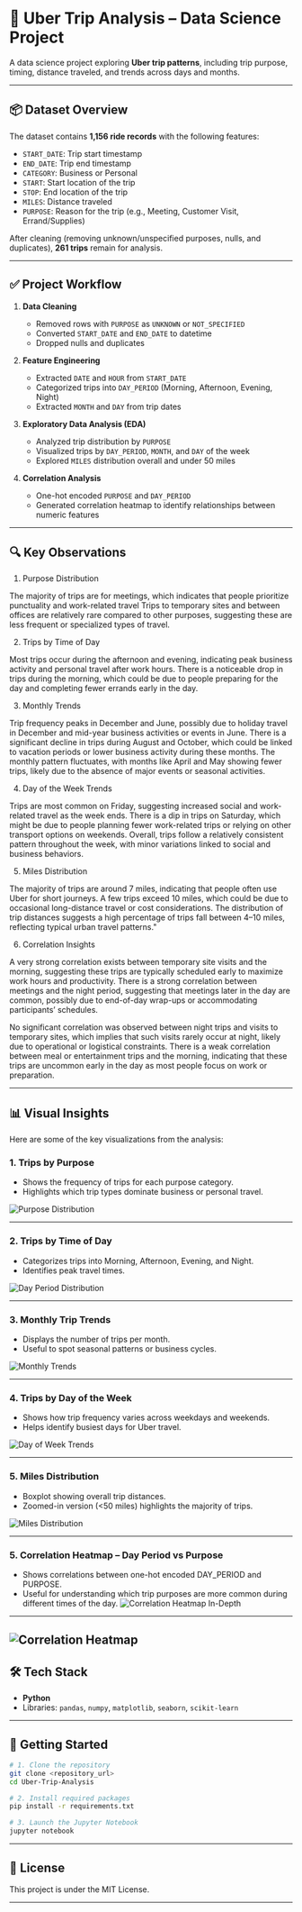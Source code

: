 # 🚕 Uber Trip Analysis – Data Science Project

A data science project exploring **Uber trip patterns**, including trip purpose, timing, distance traveled, and trends across days and months.

---

## 📦 Dataset Overview

The dataset contains **1,156 ride records** with the following features:

* `START_DATE`: Trip start timestamp
* `END_DATE`: Trip end timestamp
* `CATEGORY`: Business or Personal
* `START`: Start location of the trip
* `STOP`: End location of the trip
* `MILES`: Distance traveled
* `PURPOSE`: Reason for the trip (e.g., Meeting, Customer Visit, Errand/Supplies)

After cleaning (removing unknown/unspecified purposes, nulls, and duplicates), **261 trips** remain for analysis.

---

## ✅ Project Workflow

1. **Data Cleaning**

   * Removed rows with `PURPOSE` as `UNKNOWN` or `NOT_SPECIFIED`
   * Converted `START_DATE` and `END_DATE` to datetime
   * Dropped nulls and duplicates

2. **Feature Engineering**

   * Extracted `DATE` and `HOUR` from `START_DATE`
   * Categorized trips into `DAY_PERIOD` (Morning, Afternoon, Evening, Night)
   * Extracted `MONTH` and `DAY` from trip dates

3. **Exploratory Data Analysis (EDA)**

   * Analyzed trip distribution by `PURPOSE`
   * Visualized trips by `DAY_PERIOD`, `MONTH`, and `DAY` of the week
   * Explored `MILES` distribution overall and under 50 miles

4. **Correlation Analysis**

   * One-hot encoded `PURPOSE` and `DAY_PERIOD`
   * Generated correlation heatmap to identify relationships between numeric features

---

## 🔍 Key Observations

1. Purpose Distribution

The majority of trips are for meetings, which indicates that people prioritize punctuality and work-related travel Trips to temporary sites and between offices are relatively rare compared to other purposes, suggesting these are less frequent or specialized types of travel.

2. Trips by Time of Day

Most trips occur during the afternoon and evening, indicating peak business activity and personal travel after work hours. There is a noticeable drop in trips during the morning, which could be due to people preparing for the day and completing fewer errands early in the day.

3. Monthly Trends

Trip frequency peaks in December and June, possibly due to holiday travel in December and mid-year business activities or events in June. There is a significant decline in trips during August and October, which could be linked to vacation periods or lower business activity during these months. The monthly pattern fluctuates, with months like April and May showing fewer trips, likely due to the absence of major events or seasonal activities.

4. Day of the Week Trends

Trips are most common on Friday, suggesting increased social and work-related travel as the week ends. There is a dip in trips on Saturday, which might be due to people planning fewer work-related trips or relying on other transport options on weekends. Overall, trips follow a relatively consistent pattern throughout the week, with minor variations linked to social and business behaviors.

5. Miles Distribution

The majority of trips are around 7 miles, indicating that people often use Uber for short journeys. A few trips exceed 10 miles, which could be due to occasional long-distance travel or cost considerations. The distribution of trip distances suggests a high percentage of trips fall between 4–10 miles, reflecting typical urban travel patterns."

6. Correlation Insights

A very strong correlation exists between temporary site visits and the morning, suggesting these trips are typically scheduled early to maximize work hours and productivity. There is a strong correlation between meetings and the night period, suggesting that meetings later in the day are common, possibly due to end-of-day wrap-ups or accommodating participants’ schedules.

No significant correlation was observed between night trips and visits to temporary sites, which implies that such visits rarely occur at night, likely due to operational or logistical constraints. There is a weak correlation between meal or entertainment trips and the morning, indicating that these trips are uncommon early in the day as most people focus on work or preparation.

---

## 📊 Visual Insights

Here are some of the key visualizations from the analysis:

### 1. Trips by Purpose

* Shows the frequency of trips for each purpose category.
* Highlights which trip types dominate business or personal travel.

![Purpose Distribution](screenshots/purpose_distribution.png)

---

### 2. Trips by Time of Day

* Categorizes trips into Morning, Afternoon, Evening, and Night.
* Identifies peak travel times.

![Day Period Distribution](screenshots/day_period_distribution.png)

---

### 3. Monthly Trip Trends

* Displays the number of trips per month.
* Useful to spot seasonal patterns or business cycles.

![Monthly Trends](screenshots/monthly_trends.png)

---

### 4. Trips by Day of the Week

* Shows how trip frequency varies across weekdays and weekends.
* Helps identify busiest days for Uber travel.

![Day of Week Trends](screenshots/day_of_week.png)

---

### 5. Miles Distribution

* Boxplot showing overall trip distances.
* Zoomed-in version (<50 miles) highlights the majority of trips.

![Miles Distribution](screenshots/miles_distribution.png)

---

### 5. Correlation Heatmap – Day Period vs Purpose

* Shows correlations between one-hot encoded DAY_PERIOD and PURPOSE.
* Useful for understanding which trip purposes are more common during different times of the day.
![Correlation Heatmap In-Depth](screenshots/correlation_heatmap_in_depth.png)
---
![Correlation Heatmap](screenshots/correlation_heatmap.png)
---

## 🛠️ Tech Stack

* **Python**
* Libraries: `pandas`, `numpy`, `matplotlib`, `seaborn`, `scikit-learn`

---

## 🚀 Getting Started

```bash
# 1. Clone the repository
git clone <repository_url>
cd Uber-Trip-Analysis

# 2. Install required packages
pip install -r requirements.txt

# 3. Launch the Jupyter Notebook
jupyter notebook
```

---

## 📜 License

This project is under the MIT License.

---
